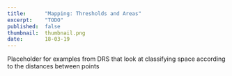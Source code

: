 ```yaml
---
title:      "Mapping: Thresholds and Areas"
excerpt:    "TODO"
published:  false
thumbnail:  thumbnail.png
date:       18-03-19
---
```


Placeholder for examples from DRS that look at classifying space according to the distances between points